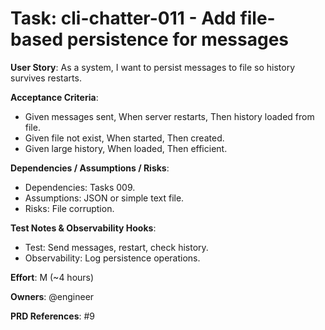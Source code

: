 # Task: cli-chatter-011 - Add file-based persistence for messages

**User Story**: As a system, I want to persist messages to file so history survives restarts.

**Acceptance Criteria**:
- Given messages sent, When server restarts, Then history loaded from file.
- Given file not exist, When started, Then created.
- Given large history, When loaded, Then efficient.

**Dependencies / Assumptions / Risks**:
- Dependencies: Tasks 009.
- Assumptions: JSON or simple text file.
- Risks: File corruption.

**Test Notes & Observability Hooks**:
- Test: Send messages, restart, check history.
- Observability: Log persistence operations.

**Effort**: M (~4 hours)

**Owners**: @engineer

**PRD References**: #9
